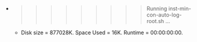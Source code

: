 * >>>>>>>>> Running inst-min-con-auto-log-root.sh ...
  * Disk size = 877028K. Space Used = 16K. Runtime = 00:00:00:00.
